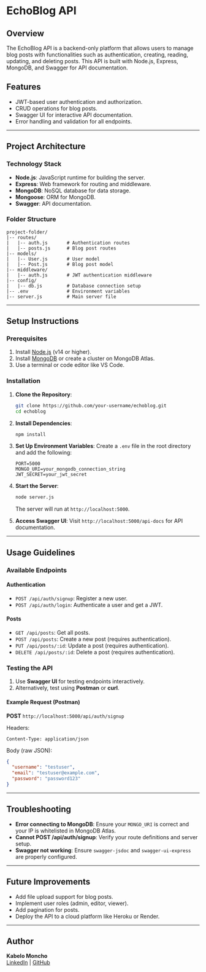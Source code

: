 # EchoBlog API

## Overview
The EchoBlog API is a backend-only platform that allows users to manage blog posts with functionalities such as authentication, creating, reading, updating, and deleting posts. This API is built with Node.js, Express, MongoDB, and Swagger for API documentation.

## Features

- JWT-based user authentication and authorization.
- CRUD operations for blog posts.
- Swagger UI for interactive API documentation.
- Error handling and validation for all endpoints.

---

## Project Architecture

### Technology Stack

- **Node.js**: JavaScript runtime for building the server.
- **Express**: Web framework for routing and middleware.
- **MongoDB**: NoSQL database for data storage.
- **Mongoose**: ORM for MongoDB.
- **Swagger**: API documentation.

### Folder Structure

```
project-folder/
|-- routes/
|   |-- auth.js       # Authentication routes
|   |-- posts.js      # Blog post routes
|-- models/
|   |-- User.js       # User model
|   |-- Post.js       # Blog post model
|-- middleware/
|   |-- auth.js       # JWT authentication middleware
|-- config/
|   |-- db.js         # Database connection setup
|-- .env              # Environment variables
|-- server.js         # Main server file
```

---

## Setup Instructions

### Prerequisites

1. Install [Node.js](https://nodejs.org/) (v14 or higher).
2. Install [MongoDB](https://www.mongodb.com/atlas/database) or create a cluster on MongoDB Atlas.
3. Use a terminal or code editor like VS Code.

### Installation

1. **Clone the Repository**:

   ```bash
   git clone https://github.com/your-username/echoblog.git
   cd echoblog
   ```

2. **Install Dependencies**:

   ```bash
   npm install
   ```

3. **Set Up Environment Variables**:
   Create a `.env` file in the root directory and add the following:

   ```env
   PORT=5000
   MONGO_URI=your_mongodb_connection_string
   JWT_SECRET=your_jwt_secret
   ```

4. **Start the Server**:

   ```bash
   node server.js
   ```

   The server will run at `http://localhost:5000`.

5. **Access Swagger UI**:
   Visit `http://localhost:5000/api-docs` for API documentation.

---

## Usage Guidelines

### Available Endpoints

#### Authentication

- `POST /api/auth/signup`: Register a new user.
- `POST /api/auth/login`: Authenticate a user and get a JWT.

#### Posts

- `GET /api/posts`: Get all posts.
- `POST /api/posts`: Create a new post (requires authentication).
- `PUT /api/posts/:id`: Update a post (requires authentication).
- `DELETE /api/posts/:id`: Delete a post (requires authentication).

### Testing the API

1. Use **Swagger UI** for testing endpoints interactively.
2. Alternatively, test using **Postman** or **curl**.

#### Example Request (Postman)

**POST** `http://localhost:5000/api/auth/signup`

Headers:

```
Content-Type: application/json
```

Body (raw JSON):

```json
{
  "username": "testuser",
  "email": "testuser@example.com",
  "password": "password123"
}
```

---

## Troubleshooting

- **Error connecting to MongoDB**: Ensure your `MONGO_URI` is correct and your IP is whitelisted in MongoDB Atlas.
- **Cannot POST /api/auth/signup**: Verify your route definitions and server setup.
- **Swagger not working**: Ensure `swagger-jsdoc` and `swagger-ui-express` are properly configured.

---

## Future Improvements

- Add file upload support for blog posts.
- Implement user roles (admin, editor, viewer).
- Add pagination for posts.
- Deploy the API to a cloud platform like Heroku or Render.

---

## Author

**Kabelo Moncho**  
[LinkedIn](https://linkedin.com/in/Kabelo-Moncho) | [GitHub](https://github.com/MonchoKK)

